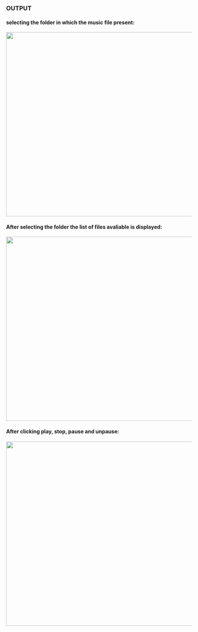 ### OUTPUT

#### selecting the folder in which the music file present:

<p align="center">

<img width="800" height="500" src="https://user-images.githubusercontent.com/60919132/97084249-6b0ba300-1633-11eb-92b6-b3dd54cf01bd.png" >

</p>

#### After selecting the folder the list of files avaliable is displayed:

<p align="center">

<img width="800" height="500" src="https://user-images.githubusercontent.com/60919132/97084292-a312e600-1633-11eb-8cee-d049b8beee18.png" >

</p>

#### After clicking play, stop, pause and unpause:

<p align="center">

<img width="800" height="500" src="https://user-images.githubusercontent.com/60919132/97084313-c2aa0e80-1633-11eb-9dbf-badbf99377c5.png" >

</p>
